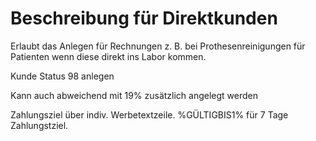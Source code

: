 # Beschreibung für Direktkunden

Erlaubt das Anlegen für Rechnungen z. B. bei Prothesenreinigungen für Patienten wenn diese direkt ins Labor kommen.

Kunde Status 98 anlegen

Kann auch abweichend mit 19% zusätzlich angelegt werden

Zahlungsziel über indiv. Werbetextzeile. %GÜLTIGBIS1% für 7 Tage Zahlungstziel.

